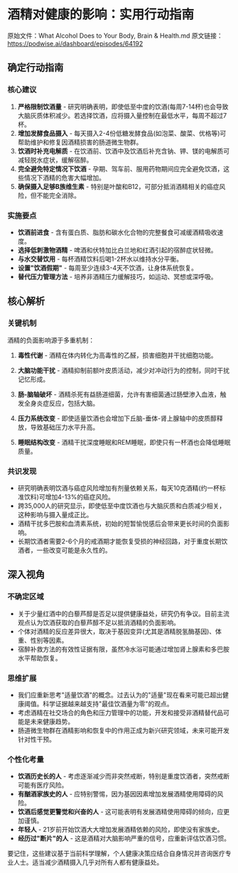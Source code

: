 # 酒精对健康的影响：实用行动指南

原始文件：What Alcohol Does to Your Body, Brain & Health.md
原文链接：https://podwise.ai/dashboard/episodes/64192

## 确定行动指南

### 核心建议
1. **严格限制饮酒量** - 研究明确表明，即使低至中度的饮酒(每周7-14杯)也会导致大脑灰质体积减少。若选择饮酒，应将摄入量控制在最低水平，每周不超过7杯。
2. **增加发酵食品摄入** - 每天摄入2-4份低糖发酵食品(如泡菜、酸菜、优格等)可帮助维护和修复因酒精损害的肠道微生物群。
3. **饮酒时补充电解质** - 在饮酒前、饮酒中及饮酒后补充含钠、钾、镁的电解质可减轻脱水症状，缓解宿醉。
4. **完全避免特定情况下饮酒** - 孕期、驾车前、服用药物期间应完全避免饮酒，这些情况下酒精的危害大幅增加。
5. **确保摄入足够B族维生素** - 特别是叶酸和B12，可部分抵消酒精相关的癌症风险，但不能完全消除。

### 实施要点
- **饮酒前进食** - 含有蛋白质、脂肪和碳水化合物的完整餐食可减缓酒精吸收速度。
- **选择低刺激物酒精** - 啤酒和伏特加比白兰地和红酒引起的宿醉症状轻微。
- **与水交替饮用** - 每杯酒精饮料后喝1-2杯水以维持水分平衡。
- **设置"饮酒假期"** - 每周至少连续3-4天不饮酒，让身体系统恢复。
- **替代压力管理方法** - 培养非酒精压力缓解技巧，如运动、冥想或深呼吸。

## 核心解析

### 关键机制
酒精的负面影响源于多重机制：

1. **毒性代谢** - 酒精在体内转化为高毒性的乙醛，损害细胞并干扰细胞功能。

2. **大脑功能干扰** - 酒精抑制前额叶皮质活动，减少对冲动行为的控制，同时干扰记忆形成。

3. **肠-脑轴破坏** - 酒精杀死有益肠道细菌，允许有害细菌通过肠壁渗入血液，触发全身炎症反应，包括大脑。

4. **压力系统改变** - 即使适量饮酒也会增加下丘脑-垂体-肾上腺轴中的皮质醇释放，导致基础压力水平升高。

5. **睡眠结构改变** - 酒精干扰深度睡眠和REM睡眠，即使只有一杯酒也会降低睡眠质量。

### 共识发现
- 研究明确表明饮酒与癌症风险增加有剂量依赖关系，每天10克酒精(约一杯标准饮料)可增加4-13%的癌症风险。
- 跨35,000人的研究显示，即使低至中度饮酒也与大脑灰质和白质减少相关，这种影响与摄入量成正比。
- 酒精干扰多巴胺和血清素系统，初始的短暂愉悦感后会带来更长时间的负面影响。
- 长期饮酒者需要2-6个月的戒酒期才能恢复受损的神经回路，对于重度长期饮酒者，一些改变可能是永久性的。

## 深入视角

### 不确定区域
- 关于少量红酒中的白藜芦醇是否足以提供健康益处，研究仍有争议。目前主流观点认为饮酒获取的白藜芦醇不足以抵消酒精的负面影响。
- 个体对酒精的反应差异很大，取决于基因变异(尤其是酒精脱氢酶基因)、体重、性别等因素。
- 宿醉补救方法的有效性证据有限，虽然冷水浴可能通过增加肾上腺素和多巴胺水平帮助恢复。

### 思维扩展
- 我们应重新思考"适量饮酒"的概念。过去认为的"适量"现在看来可能已超出健康阈值。科学证据越来越支持"最佳饮酒量为零"的观点。
- 考虑酒精在社交场合的角色和压力管理中的功能，开发和接受非酒精替代品可能是未来健康趋势。
- 肠道微生物群在酒精影响和恢复中的作用正成为新兴研究领域，未来可能开发针对性干预。

### 个性化考量
- **饮酒历史长的人** - 考虑逐渐减少而非突然戒断，特别是重度饮酒者，突然戒断可能有医疗风险。
- **有酗酒家族史的人** - 应特别警惕，因为基因因素增加发展酒精使用障碍的风险。
- **饮酒后感觉更警觉和兴奋的人** - 这可能表明有发展酒精使用障碍的倾向，应更加谨慎。
- **年轻人** - 21岁前开始饮酒大大增加发展酒精依赖的风险，即使没有家族史。
- **经历过"断片"的人** - 这是酒精对大脑影响严重的信号，应重新评估饮酒习惯。

要记住，这些建议基于当前科学理解，个人健康决策应结合自身情况并咨询医疗专业人士。适当减少酒精摄入几乎对所有人都有健康益处。
